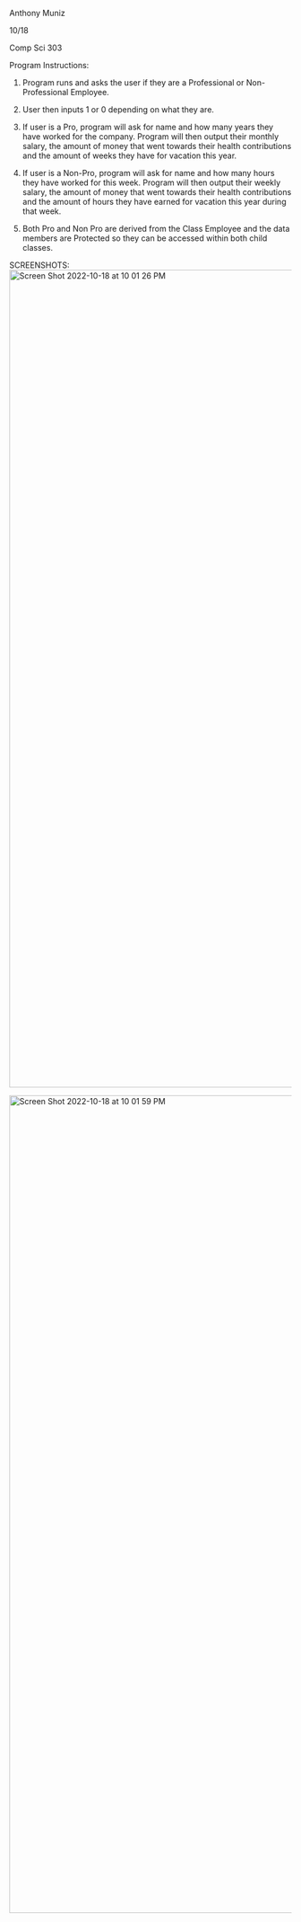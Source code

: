 Anthony Muniz

10/18

Comp Sci 303

Program Instructions:

1. Program runs and asks the user if they are a Professional or Non-Professional Employee.

2. User then inputs 1 or 0 depending on what they are.

3. If user is a Pro, program will ask for name and how many years they have worked for the company. Program will then output their monthly salary, the amount of money that went towards their health contributions and the amount of weeks they have for vacation this year.

4. If user is a Non-Pro, program will ask for name and how many hours they have worked for this week. Program will then output their weekly salary, the amount of money that went towards their health contributions and the amount of hours they have earned for vacation this year during that week.

5. Both Pro and Non Pro are derived from the Class Employee and the data members are Protected so they can be accessed within both child classes.

SCREENSHOTS:
<img width="1456" alt="Screen Shot 2022-10-18 at 10 01 26 PM" src="https://user-images.githubusercontent.com/90846030/196587355-662350ad-f39b-4d51-ab63-c8ad5c722448.png">

<img width="1456" alt="Screen Shot 2022-10-18 at 10 01 59 PM" src="https://user-images.githubusercontent.com/90846030/196587371-625c1f0c-1c77-4170-a5c1-69c45976b664.png">
